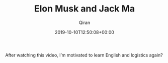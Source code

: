﻿---
title: Elon Musk and Jack Ma
author: Qiran
type: post
date: 2019-10-10T12:50:08+00:00
draft: true
private: true
aliases: ["/elon-musk-and-jack-ma/"]
categories:
  - English
  - Philosophy

---
<figure class="wp-block-embed is-type-video is-provider-youtube wp-block-embed-youtube wp-embed-aspect-16-9 wp-has-aspect-ratio">

<div class="wp-block-embed__wrapper">
</div></figure>

After watching this video, I&#8217;m motivated to learn English and logistics again?
